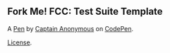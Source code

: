 Fork Me! FCC: Test Suite Template
---------------------------------


A [Pen](https://codepen.io/anon/pen/MdbVWo) by [Captain Anonymous](https://codepen.io/anon) on [CodePen](https://codepen.io).

[License](https://codepen.io/anon/pen/MdbVWo/license).